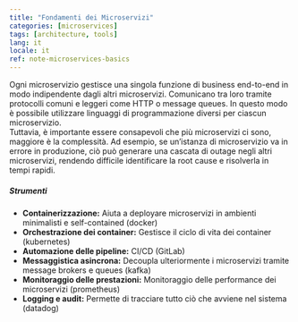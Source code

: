 ```yaml
---
title: "Fondamenti dei Microservizi"
categories: [microservices]
tags: [architecture, tools]
lang: it
locale: it
ref: note-microservices-basics
---
```

Ogni microservizio gestisce una singola funzione di business end-to-end in modo indipendente dagli altri microservizi. Comunicano tra loro tramite protocolli comuni e leggeri come HTTP o message queues. In questo modo è possibile utilizzare linguaggi di programmazione diversi per ciascun microservizio.  
Tuttavia, è importante essere consapevoli che più microservizi ci sono, maggiore è la complessità. Ad esempio, se un’istanza di microservizio va in errore in produzione, ciò può generare una cascata di outage negli altri microservizi, rendendo difficile identificare la root cause e risolverla in tempi rapidi.

##### Strumenti
- **Containerizzazione:** Aiuta a deployare microservizi in ambienti minimalisti e self-contained (docker)  
- **Orchestrazione dei container:** Gestisce il ciclo di vita dei container (kubernetes)  
- **Automazione delle pipeline:** CI/CD (GitLab)  
- **Messaggistica asincrona:** Decoupla ulteriormente i microservizi tramite message brokers e queues (kafka)  
- **Monitoraggio delle prestazioni:** Monitoraggio delle performance dei microservizi (prometheus)  
- **Logging e audit:** Permette di tracciare tutto ciò che avviene nel sistema (datadog)